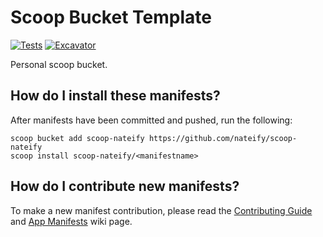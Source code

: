 # Scoop Bucket Template

<!-- Uncomment the following line after replacing placeholders -->
[![Tests](https://github.com/nateify/scoop-nateify/actions/workflows/ci.yml/badge.svg)](https://github.com/nateify/scoop-nateify/actions/workflows/ci.yml) [![Excavator](https://github.com/nateify/scoop-nateify/actions/workflows/excavator.yml/badge.svg)](https://github.com/nateify/scoop-nateify/actions/workflows/excavator.yml)

Personal scoop bucket.

## How do I install these manifests?

After manifests have been committed and pushed, run the following:

```pwsh
scoop bucket add scoop-nateify https://github.com/nateify/scoop-nateify
scoop install scoop-nateify/<manifestname>
```

## How do I contribute new manifests?

To make a new manifest contribution, please read the [Contributing
Guide](https://github.com/ScoopInstaller/.github/blob/main/.github/CONTRIBUTING.md)
and [App Manifests](https://github.com/ScoopInstaller/Scoop/wiki/App-Manifests)
wiki page.
